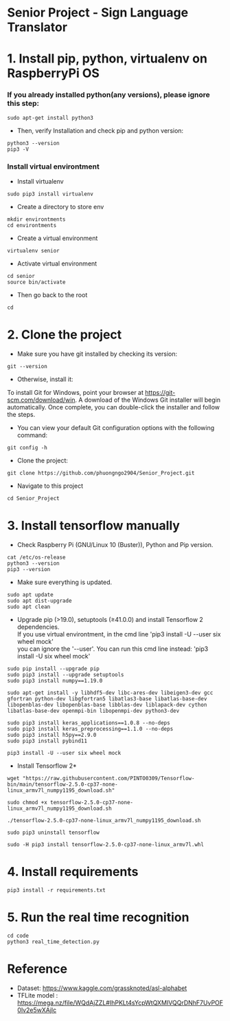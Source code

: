 # Senior Project - Sign Language Translator

# 1. Install pip, python, virtualenv on RaspberryPi OS

### If you already installed python(any versions), please ignore this step:
```
sudo apt-get install python3
```
* Then, verify Installation and check pip and python version:
```
python3 --version
pip3 -V

```
### Install virtual environtment
* Install virtualenv
```
sudo pip3 install virtualenv
```
* Create a directory to store env
```
mkdir environtments
cd environtments
```
* Create a virtual environment
```
virtualenv senior
```
* Activate virtual environment
```
cd senior
source bin/activate
```
* Then go back to the root
```
cd 
```
# 2. Clone the project
* Make sure you have git installed by checking its version:
```
git --version 
```
* Otherwise, install it:

To install Git for Windows, point your browser at https://git-scm.com/download/win. A download of the Windows Git installer will begin automatically. Once complete, you can double-click the installer and follow the steps.<br />
* You can view your default Git configuration options with the following command:
```
git config -h
```
* Clone the project:
```
git clone https://github.com/phuongngo2904/Senior_Project.git
```
* Navigate to this project 
```
cd Senior_Project
```
# 3. Install tensorflow manually
* Check Raspberry Pi (GNU/Linux 10 (Buster)), Python and Pip version.
```
cat /etc/os-release 
python3 --version
pip3 --version 
```
* Make sure everything is updated.
```
sudo apt update
sudo apt dist-upgrade
sudo apt clean
```
* Upgrade pip (>19.0), setuptools (≥41.0.0) and install Tensorflow 2 dependencies.<br />
If you use virtual environtment, in the cmd line 'pip3 install -U --user six wheel mock'<br />
you can ignore the '--user'. You can run this cmd line instead: 'pip3 install -U six wheel mock'<br />
```
sudo pip install --upgrade pip
sudo pip3 install --upgrade setuptools
sudo pip3 install numpy==1.19.0

sudo apt-get install -y libhdf5-dev libc-ares-dev libeigen3-dev gcc gfortran python-dev libgfortran5 libatlas3-base libatlas-base-dev libopenblas-dev libopenblas-base libblas-dev liblapack-dev cython libatlas-base-dev openmpi-bin libopenmpi-dev python3-dev

sudo pip3 install keras_applications==1.0.8 --no-deps
sudo pip3 install keras_preprocessing==1.1.0 --no-deps
sudo pip3 install h5py==2.9.0
sudo pip3 install pybind11

pip3 install -U --user six wheel mock
```
* Install Tensorflow 2*
```
wget "https://raw.githubusercontent.com/PINTO0309/Tensorflow-bin/main/tensorflow-2.5.0-cp37-none-linux_armv7l_numpy1195_download.sh"

sudo chmod +x tensorflow-2.5.0-cp37-none-linux_armv7l_numpy1195_download.sh

./tensorflow-2.5.0-cp37-none-linux_armv7l_numpy1195_download.sh

sudo pip3 uninstall tensorflow

sudo -H pip3 install tensorflow-2.5.0-cp37-none-linux_armv7l.whl
```
# 4.  Install requirements
```
pip3 install -r requirements.txt
```
# 5. Run the real time recognition
```
cd code
python3 real_time_detection.py
```
# Reference 
* Dataset: https://www.kaggle.com/grassknoted/asl-alphabet
* TFLite model : https://mega.nz/file/WQdAjZZL#IhPKLt4sYcpWtQXMIVQQrDNhF7UvPOF0lv2e5wXAjlc
